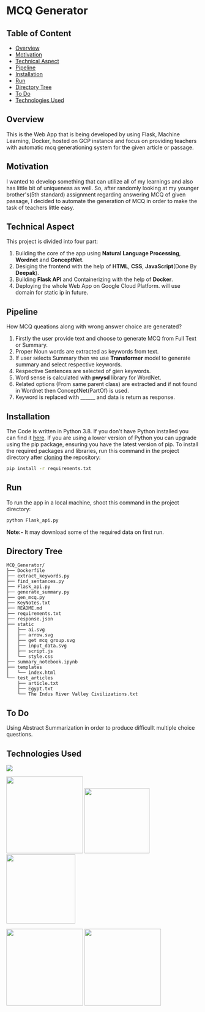 # MCQ Generator

## Table of Content

  * [Overview](#overview)
  * [Motivation](#motivation)
  * [Technical Aspect](#technical-aspect)
  * [Pipeline](#pipeline)
  * [Installation](#installation)
  * [Run](#run)
  * [Directory Tree](#directory-tree)
  * [To Do](#to-do)
  * [Technologies Used](#technologies-used)
 

## Overview
This is the Web App that is being developed by using Flask, Machine Learning, Docker, hosted on GCP instance and focus on providing teachers with automatic mcq generationing system for the given article or passage.   

## Motivation
I wanted to develop something that can utilize all of my learnings and also has little bit of uniqueness as well. So, after randomly looking at my younger brother's(5th standard) assignment regarding answering MCQ of given passage, I decided to automate the generation of MCQ in order to make the task of teachers little easy. 

## Technical Aspect
This project is divided into four part:
1. Building the core of the app using __Natural Language Processing__, __Wordnet__ and __ConceptNet__.
2. Desiging the frontend with the help of __HTML__, __CSS__, __JavaScript__(Done By __Deepak__).
3. Building __Flask API__ and Containerizing with the help of __Docker__.
4. Deploying the whole Web App on Google Cloud Platform.
will use domain for static ip in future.

## Pipeline 
How MCQ queations along with wrong answer choice are generated?
1. Firstly the user provide text and choose to generate MCQ from Full Text or Summary.
2. Proper Noun words are extracted as keywords from text.
3. If user selects Summary then we use __Transformer__ model to generate summary and select respective keywords.
4. Respective Sentences are selected of gien keywords.
5. Word sense is calculated with __pwysd__ library for WordNet.
6. Related options (From same parent class) are extracted and if not found in Wordnet then ConceptNet(PartOf) is used.
7. Keyword is replaced with ______ and data is return as response.

## Installation
The Code is written in Python 3.8. If you don't have Python installed you can find it [here](https://www.python.org/downloads/). If you are using a lower version of Python you can upgrade using the pip package, ensuring you have the latest version of pip. To install the required packages and libraries, run this command in the project directory after [cloning](https://www.howtogeek.com/451360/how-to-clone-a-github-repository/) the repository:
```bash
pip install -r requirements.txt
```

## Run
To run the app in a local machine, shoot this command in the project directory:
```bash
python Flask_api.py
```
__Note:-__ It may download some of the required data on first run.



## Directory Tree 
```
MCQ_Generator/
├── Dockerfile
├── extract_keywords.py
├── find_sentances.py
├── Flask_api.py
├── generate_summary.py
├── gen_mcq.py
├── KeyNotes.txt
├── README.md
├── requirements.txt
├── response.json
├── static
│   ├── ai.svg
│   ├── arrow.svg
│   ├── get mcq group.svg
│   ├── input_data.svg
│   ├── script.js
│   └── style.css
├── summary_notebook.ipynb
├── templates
│   └── index.html
└── test_articles
    ├── article.txt
    ├── Egypt.txt
    └── The Indus River Valley Civilizations.txt

```

## To Do
Using Abstract Summarization in order to produce difficullt multiple choice questions.




## Technologies Used

![](https://forthebadge.com/images/badges/made-with-python.svg)

[<img target="_blank" src="https://www.gstatic.com/devrel-devsite/prod/vc0bb6d163e24d3b3e0961a17422a4975b4069aa6cfc1baff269f5aa415a63d55/tensorflow/images/lockup.svg" width=200>](https://tensorflow.io/) [<img target="_blank" src="https://flask.palletsprojects.com/en/1.1.x/_images/flask-logo.png" width=170>](https://flask.palletsprojects.com/en/1.1.x/) [<img target="_blank" src="https://d1q6f0aelx0por.cloudfront.net/product-logos/library-docker-logo.png" width=180>](https://www.docker.com/) 

[<img target="_blank" src="https://upload.wikimedia.org/wikipedia/commons/thumb/6/61/HTML5_logo_and_wordmark.svg/1200px-HTML5_logo_and_wordmark.svg.png" width=200 height=200>](https://html.com/) [<img target="_blank" src="https://miro.medium.com/proxy/1*urMF0EgCJ7YbtK090Rdikw.png" width=200>](https://cloud.google.com/)






